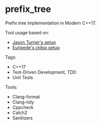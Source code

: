 # prefix_tree

Prefix tree implementation in Modern C++17.

Tool usage based on:

* [Jason Turner's setup](https://github.com/cpp-best-practices/cmake_conan_boilerplate_template)
* [Euripede's ctdsp setup](https://github.com/euripedesrocha/ctdsp)

Tags:

* C++17
* Test-Driven Development, TDD
* Unit Tests

Tools:

* Clang-format
* Clang-tidy
* Cppcheck
* Catch2
* Sanitizers
